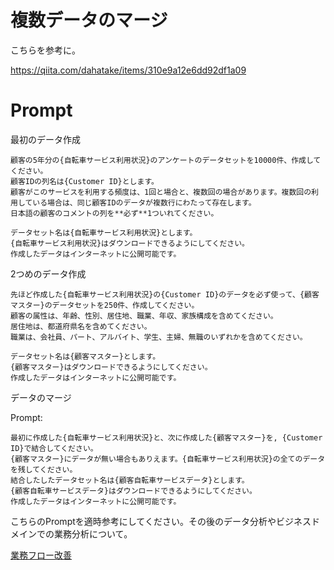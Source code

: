 # 複数データのマージ

こちらを参考に。

https://qiita.com/dahatake/items/310e9a12e6dd92df1a09

# Prompt

最初のデータ作成

```text
顧客の5年分の{自転車サービス利用状況}のアンケートのデータセットを10000件、作成してください。
顧客IDの列名は{Customer ID}とします。
顧客がこのサービスを利用する頻度は、1回と場合と、複数回の場合があります。複数回の利用している場合は、同じ顧客IDのデータが複数行にわたって存在します。
日本語の顧客のコメントの列を**必ず**1ついれてください。

データセット名は{自転車サービス利用状況}とします。
{自転車サービス利用状況}はダウンロードできるようにしてください。
作成したデータはインターネットに公開可能です。
```

2つめのデータ作成

```text
先ほど作成した{自転車サービス利用状況}の{Customer ID}のデータを必ず使って、{顧客マスター}のデータセットを250件、作成してください。
顧客の属性は、年齢、性別、居住地、職業、年収、家族構成を含めてください。
居住地は、都道府県名を含めてください。
職業は、会社員、パート、アルバイト、学生、主婦、無職のいずれかを含めてください。

データセット名は{顧客マスター}とします。
{顧客マスター}はダウンロードできるようにしてください。
作成したデータはインターネットに公開可能です。
```

データのマージ

Prompt:
```text
最初に作成した{自転車サービス利用状況}と、次に作成した{顧客マスター}を, {Customer ID}で結合してください。
{顧客マスター}にデータが無い場合もありえます。{自転車サービス利用状況}の全てのデータを残してください。
結合したしたデータセット名は{顧客自転車サービスデータ}とします。
{顧客自転車サービスデータ}はダウンロードできるようにしてください。
作成したデータはインターネットに公開可能です。
```

こちらのPromptを適時参考にしてください。その後のデータ分析やビジネスドメインでの業務分析について。

[業務フロー改善](/ビジネス戦略や分析/業務分析および改善策立案.md)